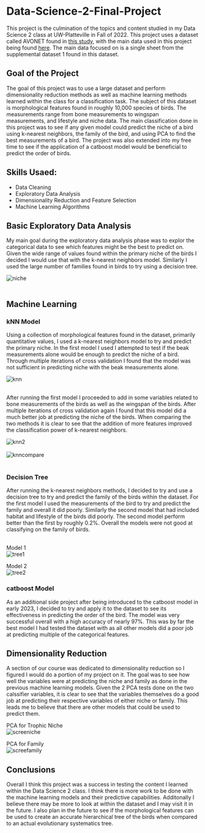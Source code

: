 # Data-Science-2-Final-Project  
This project is the culmination of the topics and content studied in my Data Science 2 class at UW-Platteville in Fall of 2022. This project uses a dataset called AVONET found in [this study][avo-link], with the main data used in this project being found [here][data-link]. The main data focused on is a single sheet from the supplemental dataset 1 found in this dataset.  

## Goal of the Project  
The goal of this project was to use a large dataset and perform dimensionality reduction methods as well as machine learning methods learned within the class for a classification task. The subject of this dataset is morphological features found in roughly 10,000 species of birds. The measurements range from bone measurements to wingspan measurements, and lifestyle and niche data. The main classification done in this project was to see if any given model could predict the niche of a bird using k-nearest neighbors, the family of the bird, and using PCA to find the best measurements of a bird. The project was also extended into my free time to see if the application of a catboost model would be beneficial to predict the order of birds.  

## Skills Usaed:
- Data Cleaning
- Exploratory Data Analysis
- Dimensionality Reduction and Feature Selection
- Machine Learning Algorithms  

## Basic Exploratory Data Analysis  
My main goal during the exploratory data analysis phase was to explor the categorical data to see which features might be the best to predict on. Given the wide range of values found within the primary niche of the birds I decided I would use that with the k-nearest neighbors model. Similarly I used the large number of families found in birds to try using a decision tree.  

![niche](https://github.com/cvanallen/Data-Science-2-Final-Project/assets/100979971/6d0c1dd6-cf70-46df-8acf-b9ccca27d59f)  
<br>

## Machine Learning  
### kNN Model  
Using a collection of morphological features found in the dataset, primarily quantitative values, I used a k-nearest neighbors model to try and predict the primary niche. In the first model I used I attempted to test if the beak measurements alone would be enough to predict the niche of a bird. Through multiple iterations of cross validation I found that the model was not sufficient in predicting niche with the beak measurements alone.  

![knn](https://github.com/cvanallen/Data-Science-2-Final-Project/assets/100979971/a5a1f91e-3dbe-474d-87c7-a14d4968738f)  
<br>

After running the first model I proceeded to add in some variables related to bone measurements of the birds as well as the wingspan of the birds. After multiple iterations of cross validation again I found that this model did a much better job at predicting the niche of the birds. When comparing the two methods it is clear to see that the addition of more features improved the classification power of k-nearest neighbors.  

![knn2](https://github.com/cvanallen/Data-Science-2-Final-Project/assets/100979971/0fc9f10e-3042-4e25-ab64-9ea0b2732b50)  
<br>
![knncompare](https://github.com/cvanallen/Data-Science-2-Final-Project/assets/100979971/d1cabaf8-1372-47fa-981c-4618629fec19)  
<br>

### Decision Tree
After running the k-nearest neighbors methods, I decided to try and use a decision tree to try and predict the family of the birds within the dataset. For the first model I used the measurements of the bird to try and predict the family and overall it did poorly. Similarly the second model that had included habitat and lifestyle of the birds did poorly. The second model perform better than the first by roughly 0.2%. Overall the models were not good at classifying on the family of birds.  
<br>

Model 1
<br>
![tree1](https://github.com/cvanallen/Data-Science-2-Final-Project/assets/100979971/e63c0e79-ed7d-4d68-8269-b24ad073417e)
<br>

Model 2
<br>
![tree2](https://github.com/cvanallen/Data-Science-2-Final-Project/assets/100979971/afc2ae0c-a7c1-49a0-a178-1c009dea99df)
<br>

### catboost Model
As an additional side project after being introduced to the catboost model in early 2023, I decided to try and apply it to the dataset to see its effectiveness in predicting the order of the bird. The model was very successful overall with a high accuracy of nearly 97%. This was by far the best model I had tested the dataset with as all other models did a poor job at predicting multiple of the categorical features.  

## Dimensionality Reduction  
A section of our course was dedicated to dimensionality reduction so I figured I would do a portion of my project on it. The goal was to see how well the variables were at predicting the niche and family as done in the previous machine learning models. Given the 2 PCA tests done on the two calssifier variables, it is clear to see that the variables themselves do a good job at predicting their respective variables of either niche or family. This leads me to believe that there are other models that could be used to predict them.  

PCA for Trophic Niche
<br>
![screeniche](https://github.com/cvanallen/Data-Science-2-Final-Project/assets/100979971/9d98231a-9a50-4158-95f8-8dabe9c1d7df)
<br>

PCA for Family
<br>
![screefamily](https://github.com/cvanallen/Data-Science-2-Final-Project/assets/100979971/1fd11205-e14e-417d-88a5-913ea0de6230)
<br>

## Conclusions
Overall I think this project was a success in testing the content I learned within the Data Science 2 class. I think there is more work to be done with the machine learning models and their predictive capabilities. Additonally I believe there may be more to look at within the dataset and I may visit it in the future. I also plan in the future to see if the morphological features can be used to create an accurate hierarchical tree of the birds when compared to an actual evolutionary systematics tree.



[avo-link]: https://onlinelibrary.wiley.com/doi/full/10.1111/ele.13898
[data-link]: https://figshare.com/s/b990722d72a26b5bfead
